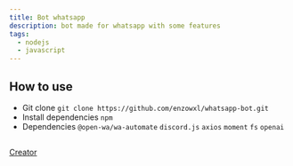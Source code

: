 ```yaml
---
title: Bot whatsapp
description: bot made for whatsapp with some features
tags:
  - nodejs
  - javascript
---
```


## How to use
- Git clone `git clone https://github.com/enzowxl/whatsapp-bot.git`
- Install dependencies `npm`
- Dependencies `@open-wa/wa-automate` `discord.js` `axios` `moment` `fs` `openai`
##

[Creator](https://www.instagram.com/enzowxl/)
